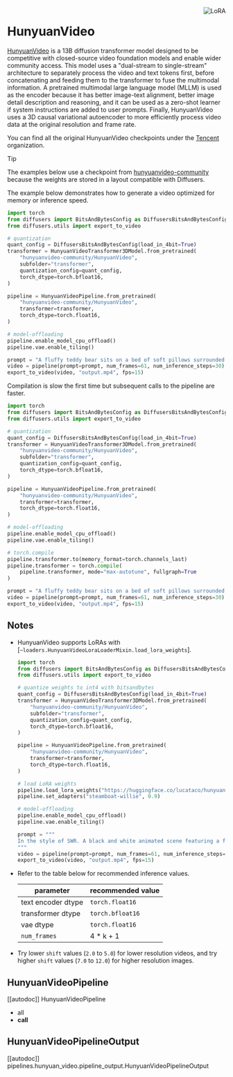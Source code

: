 <!-- Copyright 2024 The HuggingFace Team. All rights reserved.
#
# Licensed under the Apache License, Version 2.0 (the "License");
# you may not use this file except in compliance with the License.
# You may obtain a copy of the License at
#
#     http://www.apache.org/licenses/LICENSE-2.0
#
# Unless required by applicable law or agreed to in writing, software
# distributed under the License is distributed on an "AS IS" BASIS,
# WITHOUT WARRANTIES OR CONDITIONS OF ANY KIND, either express or implied.
# See the License for the specific language governing permissions and
# limitations under the License. -->

<div style="float: right;">
  <div class="flex flex-wrap space-x-1">
    <img alt="LoRA" src="https://img.shields.io/badge/LoRA-d8b4fe?style=flat"/>
  </div>
</div>

# HunyuanVideo

[HunyuanVideo](https://huggingface.co/papers/2412.03603) is a 13B diffusion transformer model designed to be competitive with closed-source video foundation models and enable wider community access. This model uses a "dual-stream to single-stream" architecture to separately process the video and text tokens first, before concatenating and feeding them to the transformer to fuse the multimodal information. A pretrained multimodal large language model (MLLM) is used as the encoder because it has better image-text alignment, better image detail description and reasoning, and it can be used as a zero-shot learner if system instructions are added to user prompts. Finally, HunyuanVideo uses a 3D causal variational autoencoder to more efficiently process video data at the original resolution and frame rate.

You can find all the original HunyuanVideo checkpoints under the [Tencent](https://huggingface.co/tencent) organization.

> [!TIP]
> The examples below use a checkpoint from [hunyuanvideo-community](https://huggingface.co/hunyuanvideo-community) because the weights are stored in a layout compatible with Diffusers.

The example below demonstrates how to generate a video optimized for memory or inference speed.

<hfoptions id="usage">
<hfoption id="memory">

```py
import torch
from diffusers import BitsAndBytesConfig as DiffusersBitsAndBytesConfig, HunyuanVideoTransformer3DModel, HunyuanVideoPipeline
from diffusers.utils import export_to_video

# quantization
quant_config = DiffusersBitsAndBytesConfig(load_in_4bit=True)
transformer = HunyuanVideoTransformer3DModel.from_pretrained(
    "hunyuanvideo-community/HunyuanVideo",
    subfolder="transformer",
    quantization_config=quant_config,
    torch_dtype=torch.bfloat16,
)

pipeline = HunyuanVideoPipeline.from_pretrained(
    "hunyuanvideo-community/HunyuanVideo",
    transformer=transformer,
    torch_dtype=torch.float16,
)

# model-offloading
pipeline.enable_model_cpu_offload()
pipeline.vae.enable_tiling()

prompt = "A fluffy teddy bear sits on a bed of soft pillows surrounded by children's toys."
video = pipeline(prompt=prompt, num_frames=61, num_inference_steps=30).frames[0]
export_to_video(video, "output.mp4", fps=15)
```

</hfoptions>
<hfoption id="inference speed">

Compilation is slow the first time but subsequent calls to the pipeline are faster.

```py
import torch
from diffusers import BitsAndBytesConfig as DiffusersBitsAndBytesConfig, HunyuanVideoTransformer3DModel, HunyuanVideoPipeline
from diffusers.utils import export_to_video

# quantization
quant_config = DiffusersBitsAndBytesConfig(load_in_4bit=True)
transformer = HunyuanVideoTransformer3DModel.from_pretrained(
    "hunyuanvideo-community/HunyuanVideo",
    subfolder="transformer",
    quantization_config=quant_config,
    torch_dtype=torch.bfloat16,
)

pipeline = HunyuanVideoPipeline.from_pretrained(
    "hunyuanvideo-community/HunyuanVideo",
    transformer=transformer,
    torch_dtype=torch.float16,
)

# model-offloading
pipeline.enable_model_cpu_offload()
pipeline.vae.enable_tiling()

# torch.compile
pipeline.transformer.to(memory_format=torch.channels_last)
pipeline.transformer = torch.compile(
    pipeline.transformer, mode="max-autotune", fullgraph=True
)

prompt = "A fluffy teddy bear sits on a bed of soft pillows surrounded by children's toys."
video = pipeline(prompt=prompt, num_frames=61, num_inference_steps=30).frames[0]
export_to_video(video, "output.mp4", fps=15)
```

</hfoption>
</hfoptions>

## Notes

- HunyuanVideo supports LoRAs with [`~loaders.HunyuanVideoLoraLoaderMixin.load_lora_weights`].

  ```py
  import torch
  from diffusers import BitsAndBytesConfig as DiffusersBitsAndBytesConfig, HunyuanVideoTransformer3DModel, HunyuanVideoPipeline
  from diffusers.utils import export_to_video

  # quantize weights to int4 with bitsandbytes
  quant_config = DiffusersBitsAndBytesConfig(load_in_4bit=True)
  transformer = HunyuanVideoTransformer3DModel.from_pretrained(
      "hunyuanvideo-community/HunyuanVideo",
      subfolder="transformer",
      quantization_config=quant_config,
      torch_dtype=torch.bfloat16,
  )

  pipeline = HunyuanVideoPipeline.from_pretrained(
      "hunyuanvideo-community/HunyuanVideo",
      transformer=transformer,
      torch_dtype=torch.float16,
  )

  # load LoRA weights
  pipeline.load_lora_weights("https://huggingface.co/lucataco/hunyuan-steamboat-willie-10", adapter_name="steamboat-willie")
  pipeline.set_adapters("steamboat-willie", 0.9)

  # model-offloading
  pipeline.enable_model_cpu_offload()
  pipeline.vae.enable_tiling()

  prompt = """
  In the style of SWR. A black and white animated scene featuring a fluffy teddy bear sits on a bed of soft pillows surrounded by children's toys.
  """
  video = pipeline(prompt=prompt, num_frames=61, num_inference_steps=30).frames[0]
  export_to_video(video, "output.mp4", fps=15)
  ```

- Refer to the table below for recommended inference values.

  | parameter | recommended value |
  |---|---|
  | text encoder dtype | `torch.float16` |
  | transformer dtype | `torch.bfloat16` |
  | vae dtype | `torch.float16` |
  | `num_frames` | 4 * k + 1 |

- Try lower `shift` values (`2.0` to `5.0`) for lower resolution videos, and try higher `shift` values (`7.0` to `12.0`) for higher resolution images.

## HunyuanVideoPipeline

[[autodoc]] HunyuanVideoPipeline
  - all
  - __call__

## HunyuanVideoPipelineOutput

[[autodoc]] pipelines.hunyuan_video.pipeline_output.HunyuanVideoPipelineOutput
